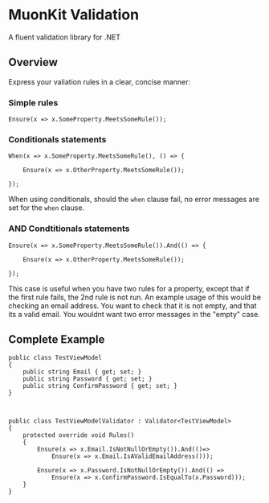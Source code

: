 # MuonKit Validation

A fluent validation library for .NET

## Overview

Express your valiation rules in a clear, concise manner:

### Simple rules

	Ensure(x => x.SomeProperty.MeetsSomeRule());


### Conditionals statements


	When(x => x.SomeProperty.MeetsSomeRule(), () => {

		Ensure(x => x.OtherProperty.MeetsSomeRule());

	});


When using conditionals, should the `when` clause fail, no error messages are set for the `when` clause.


### AND Condtitionals statements


	Ensure(x => x.SomeProperty.MeetsSomeRule()).And(() => {

		Ensure(x => x.OtherProperty.MeetsSomeRule());

	});


This case is useful when you have two rules for a property, except that if the first rule fails, the 2nd rule is not run.
An example usage of this would be checking an email address. You want to check that it is not empty, and that its a valid email. You wouldnt want two error messages in the "empty" case.



## Complete Example


	public class TestViewModel
	{
		public string Email { get; set; }
		public string Password { get; set; }
		public string ConfirmPassword { get; set; }
	}



	public class TestViewModelValidator : Validator<TestViewModel>
	{
		protected override void Rules()
		{
			Ensure(x => x.Email.IsNotNullOrEmpty()).And(()=>
				Ensure(x => x.Email.IsAValidEmailAddress()));

			Ensure(x => x.Password.IsNotNullOrEmpty()).And(() => 
				Ensure(x => x.ConfirmPassword.IsEqualTo(x.Password)));
		}
	}
